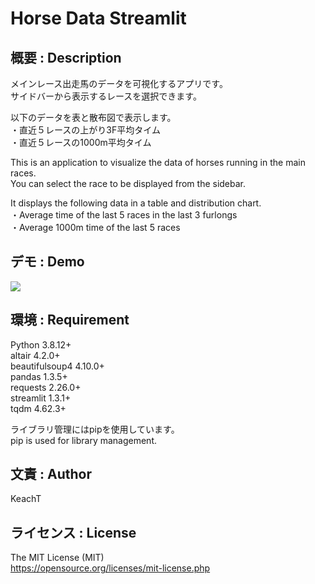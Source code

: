 # Horse Data Streamlit

## 概要 : Description

メインレース出走馬のデータを可視化するアプリです。  
サイドバーから表示するレースを選択できます。  

以下のデータを表と散布図で表示します。  
・直近５レースの上がり3F平均タイム  
・直近５レースの1000m平均タイム  
  
This is an application to visualize the data of horses running in the main races.  
You can select the race to be displayed from the sidebar.  
  
It displays the following data in a table and distribution chart.  
・Average time of the last 5 races in the last 3 furlongs  
・Average 1000m time of the last 5 races  
  
## デモ : Demo
<img src="https://user-images.githubusercontent.com/62630204/151192517-7c71f273-4cce-484c-8b3d-2a62b82c27ac.png">


## 環境 : Requirement
Python 3.8.12+  
altair 4.2.0+  
beautifulsoup4 4.10.0+  
pandas 1.3.5+  
requests 2.26.0+  
streamlit 1.3.1+  
tqdm 4.62.3+  
  
ライブラリ管理にはpipを使用しています。  
pip is used for library management.  
  
## 文責 : Author
KeachT

## ライセンス : License
The MIT License (MIT)  
https://opensource.org/licenses/mit-license.php
